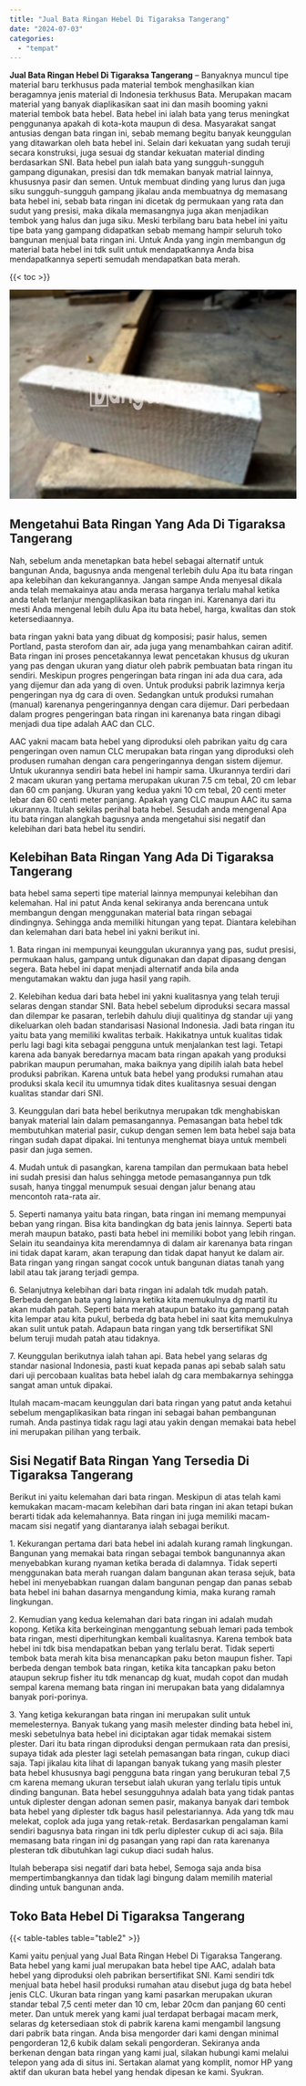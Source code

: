 ```yaml
---
title: "Jual Bata Ringan Hebel Di Tigaraksa Tangerang"
date: "2024-07-03"
categories: 
  - "tempat"
---
```


**Jual Bata Ringan Hebel Di Tigaraksa Tangerang** – Banyaknya muncul tipe material baru terkhusus pada material tembok menghasilkan kian beragamnya jenis material di Indonesia terkhusus Bata. Merupakan macam material yang banyak diaplikasikan saat ini dan masih booming yakni material tembok bata hebel. Bata hebel ini ialah bata yang terus meningkat penggunanya apakah di kota-kota maupun di desa. Masyarakat sangat antusias dengan bata ringan ini, sebab memang begitu banyak keunggulan yang ditawarkan oleh bata hebel ini. Selain dari kekuatan yang sudah teruji secara konstruksi, juga sesuai dg standar kekuatan material dinding berdasarkan SNI. Bata hebel pun ialah bata yang sungguh-sungguh gampang digunakan, presisi dan tdk memakan banyak matrial lainnya, khususnya pasir dan semen. Untuk membuat dinding yang lurus dan juga siku sungguh-sungguh gampang jikalau anda membuatnya dg memasang bata hebel ini, sebab bata ringan ini dicetak dg permukaan yang rata dan sudut yang presisi, maka dikala memasangnya juga akan menjadikan tembok yang halus dan juga siku. Meski terbilang baru bata hebel ini yaitu tipe bata yang gampang didapatkan sebab memang hampir seluruh toko bangunan menjual bata ringan ini. Untuk Anda yang ingin membangun dg material bata hebel ini tdk sulit untuk mendapatkannya Anda bisa mendapatkannya seperti semudah mendapatkan bata merah.

{{< toc >}}

![Jual Bata Ringan Hebel Di Tigaraksa Tangerang](/images/jual-hebel-murah-04.png)

## Mengetahui Bata Ringan Yang Ada Di Tigaraksa Tangerang

Nah, sebelum anda menetapkan bata hebel sebagai alternatif untuk bangunan Anda, bagusnya anda mengenal terlebih dulu Apa itu bata ringan apa kelebihan dan kekurangannya. Jangan sampe Anda menyesal dikala anda telah memakainya atau anda merasa harganya terlalu mahal ketika anda telah terlanjur mengaplikasikan bata ringan ini. Karenanya dari itu mesti Anda mengenal lebih dulu Apa itu bata hebel, harga, kwalitas dan stok ketersediaannya.

bata ringan yakni bata yang dibuat dg komposisi; pasir halus, semen Portland, pasta sterofom dan air, ada juga yang menambahkan cairan aditif. Bata ringan ini proses pencetakannya lewat pencetakan khusus dg ukuran yang pas dengan ukuran yang diatur oleh pabrik pembuatan bata ringan itu sendiri. Meskipun progres pengeringan bata ringan ini ada dua cara, ada yang dijemur dan ada yang di oven. Untuk produksi pabrik lazimnya kerja pengeringan nya dg cara di oven. Sedangkan untuk produksi rumahan (manual) karenanya pengeringannya dengan cara dijemur. Dari perbedaan dalam progres pengeringan bata ringan ini karenanya bata ringan dibagi menjadi dua tipe adalah AAC dan CLC.

AAC yakni macam bata hebel yang diproduksi oleh pabrikan yaitu dg cara pengeringan oven namun CLC merupakan bata ringan yang diproduksi oleh produsen rumahan dengan cara pengeringannya dengan sistem dijemur. Untuk ukurannya sendiri bata hebel ini hampir sama. Ukurannya terdiri dari 2 macam ukuran yang pertama merupakan ukuran 7.5 cm tebal, 20 cm lebar dan 60 cm panjang. Ukuran yang kedua yakni 10 cm tebal, 20 centi meter lebar dan 60 centi meter panjang. Apakah yang CLC maupun AAC itu sama ukurannya. Itulah sekilas perihal bata hebel. Sesudah anda mengenal Apa itu bata ringan alangkah bagusnya anda mengetahui sisi negatif dan kelebihan dari bata hebel itu sendiri.

## Kelebihan Bata Ringan Yang Ada Di Tigaraksa Tangerang

bata hebel sama seperti tipe material lainnya mempunyai kelebihan dan kelemahan. Hal ini patut Anda kenal sekiranya anda berencana untuk membangun dengan menggunakan material bata ringan sebagai dindingnya. Sehingga anda memiliki hitungan yang tepat. Diantara kelebihan dan kelemahan dari bata hebel ini yakni berikut ini.

1\. Bata ringan ini mempunyai keunggulan ukurannya yang pas, sudut presisi, permukaan halus, gampang untuk digunakan dan dapat dipasang dengan segera. Bata hebel ini dapat menjadi alternatif anda bila anda mengutamakan waktu dan juga hasil yang rapih.

2\. Kelebihan kedua dari bata hebel ini yakni kualitasnya yang telah teruji selaras dengan standar SNI. Bata hebel sebelum diproduksi secara massal dan dilempar ke pasaran, terlebih dahulu diuji qualitinya dg standar uji yang dikeluarkan oleh badan standarisasi Nasional Indonesia. Jadi bata ringan itu yaitu bata yang memiliki kwalitas terbaik. Hakikatnya untuk kualitas tidak perlu lagi bagi kita sebagai pengguna untuk menjalankan test lagi. Tetapi karena ada banyak beredarnya macam bata ringan apakah yang produksi pabrikan maupun perumahan, maka baiknya yang dipilih ialah bata hebel produksi pabrikan. Karena untuk bata hebel yang produksi rumahan atau produksi skala kecil itu umumnya tidak dites kualitasnya sesuai dengan kualitas standar dari SNI.

3\. Keunggulan dari bata hebel berikutnya merupakan tdk menghabiskan banyak material lain dalam pemasangannya. Pemasangan bata hebel tdk membutuhkan material pasir, cukup dengan semen lem bata hebel saja bata ringan sudah dapat dipakai. Ini tentunya menghemat biaya untuk membeli pasir dan juga semen.

4\. Mudah untuk di pasangkan, karena tampilan dan permukaan bata hebel ini sudah presisi dan halus sehingga metode pemasangannya pun tdk susah, hanya tinggal menumpuk sesuai dengan jalur benang atau mencontoh rata-rata air.

5\. Seperti namanya yaitu bata ringan, bata ringan ini memang mempunyai beban yang ringan. Bisa kita bandingkan dg bata jenis lainnya. Seperti bata merah maupun batako, pasti bata hebel ini memiliki bobot yang lebih ringan. Selain itu seandainya kita merendamnya di dalam air karenanya bata ringan ini tidak dapat karam, akan terapung dan tidak dapat hanyut ke dalam air. Bata ringan yang ringan sangat cocok untuk bangunan diatas tanah yang labil atau tak jarang terjadi gempa.

6\. Selanjutnya kelebihan dari bata ringan ini adalah tdk mudah patah. Berbeda dengan bata yang lainnya ketika kita memukulnya dg martil itu akan mudah patah. Seperti bata merah ataupun batako itu gampang patah kita lempar atau kita pukul, berbeda dg bata hebel ini saat kita memukulnya akan sulit untuk patah. Adapaun bata ringan yang tdk bersertifikat SNI belum teruji mudah patah atau tidaknya.

7\. Keunggulan berikutnya ialah tahan api. Bata hebel yang selaras dg standar nasional Indonesia, pasti kuat kepada panas api sebab salah satu dari uji percobaan kualitas bata hebel ialah dg cara membakarnya sehingga sangat aman untuk dipakai.

Itulah macam-macam keunggulan dari bata ringan yang patut anda ketahui sebelum mengaplikasikan bata ringan ini sebagai bahan pembangunan rumah. Anda pastinya tidak ragu lagi atau yakin dengan memakai bata hebel ini merupakan pilihan yang terbaik.

## Sisi Negatif Bata Ringan Yang Tersedia Di Tigaraksa Tangerang

Berikut ini yaitu kelemahan dari bata ringan. Meskipun di atas telah kami kemukakan macam-macam kelebihan dari bata ringan ini akan tetapi bukan berarti tidak ada kelemahannya. Bata ringan ini juga memiliki macam-macam sisi negatif yang diantaranya ialah sebagai berikut.

1\. Kekurangan pertama dari bata hebel ini adalah kurang ramah lingkungan. Bangunan yang memakai bata ringan sebagai tembok bangunannya akan menyebabkan kurang nyaman ketika berada di dalamnya. Tidak seperti menggunakan bata merah ruangan dalam bangunan akan terasa sejuk, bata hebel ini menyebabkan ruangan dalam bangunan pengap dan panas sebab bata hebel ini bahan dasarnya mengandung kimia, maka kurang ramah lingkungan.

2\. Kemudian yang kedua kelemahan dari bata ringan ini adalah mudah kopong. Ketika kita berkeinginan menggantung sebuah lemari pada tembok bata ringan, mesti diperhitungkan kembali kualitasnya. Karena tembok bata hebel ini tdk bisa mendapatkan beban yang terlalu berat. Tidak seperti tembok bata merah kita bisa menancapkan paku beton maupun fisher. Tapi berbeda dengan tembok bata ringan, ketika kita tancapkan paku beton ataupun sekrup fisher itu tdk menancap dg kuat, mudah copot dan mudah sempal karena memang bata ringan ini merupakan bata yang didalamnya banyak pori-porinya.

3\. Yang ketiga kekurangan bata ringan ini merupakan sulit untuk memelesternya. Banyak tukang yang masih melester dinding bata hebel ini, meski sebetulnya bata hebel ini diciptakan agar tidak memakai sistem plester. Dari itu bata ringan diproduksi dengan permukaan rata dan presisi, supaya tidak ada plester lagi setelah pemasangan bata ringan, cukup diaci saja. Tapi jikalau kita lihat di lapangan banyak tukang yang masih plester bata hebel khususnya bagi pengguna bata ringan yang berukuran tebal 7,5 cm karena memang ukuran tersebut ialah ukuran yang terlalu tipis untuk dinding bangunan. Bata hebel sesungguhnya adalah bata yang tidak pantas untuk diplester dengan adonan semen pasir, makanya banyak dari tembok bata hebel yang diplester tdk bagus hasil pelestariannya. Ada yang tdk mau melekat, coplok ada juga yang retak-retak. Berdasarkan pengalaman kami sendiri bagusnya bata ringan ini tdk perlu diplester cukup di aci saja. Bila memasang bata ringan ini dg pasangan yang rapi dan rata karenanya plesteran tdk dibutuhkan lagi cukup diaci sudah halus.

Itulah beberapa sisi negatif dari bata hebel, Semoga saja anda bisa mempertimbangkannya dan tidak lagi bingung dalam memilih material dinding untuk bangunan anda.

## Toko Bata Hebel Di Tigaraksa Tangerang

{{< table-tables table="table2" >}}

Kami yaitu penjual yang Jual Bata Ringan Hebel Di Tigaraksa Tangerang. Bata hebel yang kami jual merupakan bata hebel tipe AAC, adalah bata hebel yang diproduksi oleh pabrikan bersertifikat SNI. Kami sendiri tdk menjual bata hebel hasil produksi rumahan atau disebut juga dg bata hebel jenis CLC. Ukuran bata ringan yang kami pasarkan merupakan ukuran standar tebal 7,5 centi meter dan 10 cm, lebar 20cm dan panjang 60 centi meter. Dan untuk merek yang kami jual terdapat berbagai macam merk, selaras dg ketersediaan stok di pabrik karena kami mengambil langsung dari pabrik bata ringan. Anda bisa mengorder dari kami dengan minimal pengorderan 12,6 kubik dalam sekali pengorderan. Sekiranya anda berkenan dengan bata ringan yang kami jual, silakan hubungi kami melalui telepon yang ada di situs ini. Sertakan alamat yang komplit, nomor HP yang aktif dan ukuran bata hebel yang hendak dipesan ke kami. Syukran.
